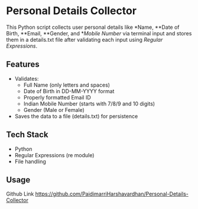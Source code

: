 # Personal Details Collector

This Python script collects user personal details like *Name, **Date of Birth, **Email, **Gender, and **Mobile Number* via terminal input and stores them in a details.txt file after validating each input using *Regular Expressions*.

## Features

- Validates:
  - Full Name (only letters and spaces)
  - Date of Birth in DD-MM-YYYY format
  - Properly formatted Email ID
  - Indian Mobile Number (starts with 7/8/9 and 10 digits)
  - Gender (Male or Female)
- Saves the data to a file (details.txt) for persistence

## Tech Stack

- Python
- Regular Expressions (re module)
- File handling

## Usage
Github Link
https://github.com/PaidimarriHarshavardhan/Personal-Details-Collector
